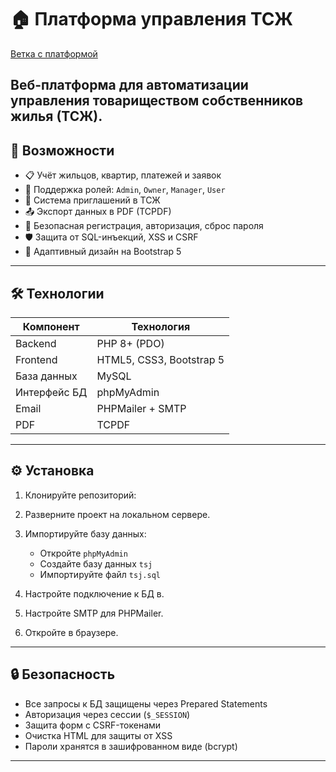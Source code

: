 # 🏠 Платформа управления ТСЖ

[Ветка с платформой](https://github.com/ColinsBlares/diplom/tree/platform) 

Веб-платформа для автоматизации управления товариществом собственников жилья (ТСЖ).
---

## 📌 Возможности

- 📋 Учёт жильцов, квартир, платежей и заявок
- 👥 Поддержка ролей: `Admin`, `Owner`, `Manager`, `User`
- 📨 Система приглашений в ТСЖ
- 📤 Экспорт данных в PDF (TCPDF)
- 🔐 Безопасная регистрация, авторизация, сброс пароля
- 🛡️ Защита от SQL-инъекций, XSS и CSRF
- 📱 Адаптивный дизайн на Bootstrap 5

---

## 🛠️ Технологии

| Компонент     | Технология             |
|---------------|-------------------------|
| Backend       | PHP 8+ (PDO)            |
| Frontend      | HTML5, CSS3, Bootstrap 5|
| База данных   | MySQL                   |
| Интерфейс БД  | phpMyAdmin              |
| Email         | PHPMailer + SMTP        |
| PDF           | TCPDF                   |

---

## ⚙️ Установка

1. Клонируйте репозиторий:

2. Разверните проект на локальном сервере.

3. Импортируйте базу данных:
   - Откройте `phpMyAdmin`
   - Создайте базу данных `tsj`
   - Импортируйте файл `tsj.sql`

4. Настройте подключение к БД в.

5. Настройте SMTP для PHPMailer.

6. Откройте в браузере.

---

## 🔒 Безопасность

- Все запросы к БД защищены через Prepared Statements
- Авторизация через сессии (`$_SESSION`)
- Защита форм с CSRF-токенами
- Очистка HTML для защиты от XSS
- Пароли хранятся в зашифрованном виде (bcrypt)

---
